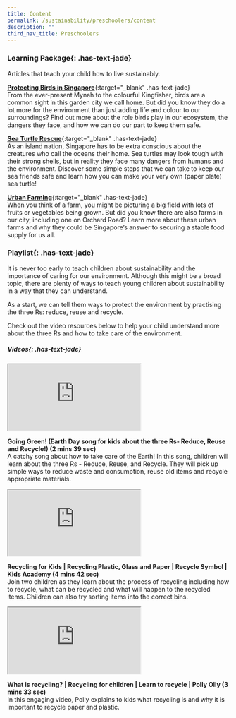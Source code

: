 ```yaml
---
title: Content
permalink: /sustainability/preschoolers/content
description: ""
third_nav_title: Preschoolers
---
```

### **Learning Package**{: .has-text-jade}

Articles that teach your child how to live sustainably.

[**Protecting Birds in Singapore**](/files/Sustainability-Protecting-Birds-in-Singapore-Early-Read.pdf){:target="_blank" .has-text-jade}<br>
From the ever-present Mynah to the colourful Kingfisher, birds are a common sight in this garden city we call home. But did you know they do a lot more for the environment than just adding life and colour to our surroundings? Find out more about the role birds play in our ecosystem, the dangers they face, and how we can do our part to keep them safe.
 
[**Sea Turtle Rescue**](/files/Sustainability-Sea-Turtle-Rescue-Early-Read.pdf){:target="_blank" .has-text-jade}<br>
As an island nation, Singapore has to be extra conscious about the creatures who call the oceans their home. Sea turtles may look tough with their strong shells, but in reality they face many dangers from humans and the environment. Discover some simple steps that we can take to keep our sea friends safe and learn how you can make your very own (paper plate) sea turtle!
 
[**Urban Farming**](/files/Sustainability-Urban-Farming-Vertical-Farming-Early-Read.pdf){:target="_blank" .has-text-jade}<br>
When you think of a farm, you might be picturing a big field with lots of fruits or vegetables being grown. But did you know there are also farms in our city, including one on Orchard Road? Learn more about these urban farms and why they could be Singapore’s answer to securing a stable food supply for us all.

### **Playlist**{: .has-text-jade}
It is never too early to teach children about sustainability and the importance of caring for our environment. Although this might be a broad topic, there are plenty of ways to teach young children about sustainability in a way that they can understand. 

As a start, we can tell them ways to protect the environment by practising the three Rs: reduce, reuse and recycle.

Check out the video resources below to help your child understand more about the three Rs and how to take care of the environment.

##### **Videos**{: .has-text-jade}

<div class="row is-multiline">
  <div class="col is-two-fifths">
    <div class="responsive-iframe-container ratio-16by9">
      <iframe class="responsive-iframe" src="https://www.youtube.com/embed/8DJ45Yc3urg"></iframe>
    </div>
  </div>
  <div class="col is-three-fifths">
    <p><b class="has-text-jade">Going Green! (Earth Day song for kids about the three Rs- Reduce, Reuse and Recycle!) (2 mins 39 sec)</b><br>
    A catchy song about how to take care of the Earth! In this song, children will learn about the three  Rs - Reduce, Reuse, and Recycle.  They will pick up simple ways to reduce waste and consumption, reuse old items and recycle appropriate materials.</p>
  </div>
</div>

<div class="row is-multiline">
  <div class="col is-two-fifths">
    <div class="responsive-iframe-container ratio-16by9">
      <iframe class="responsive-iframe" src="https://www.youtube.com/embed/6jQ7y_qQYUA"></iframe>
    </div>
  </div>
  <div class="col is-three-fifths">
    <p><b class="has-text-jade">Recycling for Kids | Recycling Plastic, Glass and Paper | Recycle Symbol | Kids Academy (4 mins 42 sec)</b><br>
    Join two children as they learn about the process of recycling including how to recycle, what can be recycled and what will happen to the recycled items.  Children can also try sorting items into the correct bins.</p>
  </div>
</div>

<div class="row is-multiline">
  <div class="col is-two-fifths">
    <div class="responsive-iframe-container ratio-16by9">
      <iframe class="responsive-iframe" src="https://www.youtube.com/embed/XKGsaziqRE4"></iframe>
    </div>
  </div>
  <div class="col is-three-fifths">
    <p><b class="has-text-jade">What is recycling? | Recycling for children | Learn to recycle | Polly Olly (3 mins 33 sec)</b><br>
    In this engaging video, Polly explains to kids what recycling is and why it is important to recycle paper and plastic.</p>
  </div>
</div>